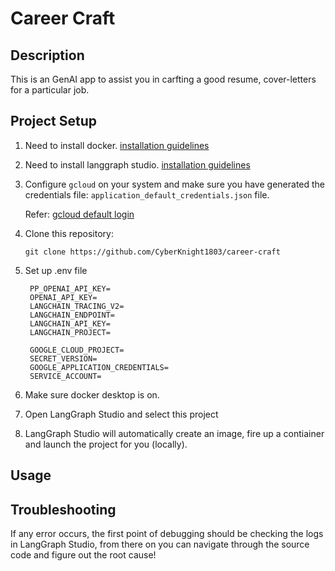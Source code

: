 # Career Craft

## Description
This is an GenAI app to assist you in carfting a good resume, cover-letters for a particular job.

## Project Setup 
1. Need to install docker. [installation guidelines
](https://docs.docker.com/engine/install/)

2. Need to install langgraph studio. [installation guidelines](https://github.com/langchain-ai/langgraph-studio)

3. Configure `gcloud` on your system and make sure you have generated the credentials file: `application_default_credentials.json` file.

    Refer: [gcloud default login](https://cloud.google.com/sdk/gcloud/reference/auth/application-default/login)

4. Clone this repository:

    `git clone https://github.com/CyberKnight1803/career-craft`

5. Set up .env file 
   ```
    PP_OPENAI_API_KEY=
    OPENAI_API_KEY=
    LANGCHAIN_TRACING_V2=
    LANGCHAIN_ENDPOINT=
    LANGCHAIN_API_KEY=
    LANGCHAIN_PROJECT=

    GOOGLE_CLOUD_PROJECT=
    SECRET_VERSION=
    GOOGLE_APPLICATION_CREDENTIALS=
    SERVICE_ACCOUNT=
   ```

6. Make sure docker desktop is on. 

7. Open LangGraph Studio and select this project

8. LangGraph Studio will automatically create an image, fire up a contiainer and launch the project for you (locally).

## Usage 




## Troubleshooting
If any error occurs, the first point of debugging should be checking the logs in LangGraph Studio, from there on you can navigate through the source code and figure out the root cause!